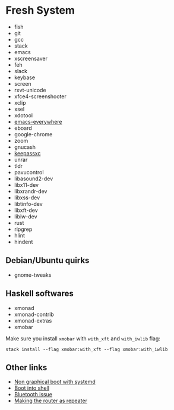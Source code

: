 # Fresh System

* fish
* git
* gcc
* stack
* emacs
* xscreensaver
* feh
* slack
* keybase
* screen
* rxvt-unicode
* xfce4-screenshooter
* xclip
* xsel
* xdotool
* [emacs-everywhere](https://github.com/psibi/emacs-everywhere)
* eboard
* google-chrome
* zoom
* gnucash
* [keepassxc](https://github.com/keepassxreboot/keepassxc)
* unrar
* tldr
* pavucontrol
* libasound2-dev
* libx11-dev
* libxrandr-dev
* libxss-dev
* libtinfo-dev
* libxft-dev
* libiw-dev
* rust
* ripgrep
* hlint
* hindent

## Debian/Ubuntu quirks

* gnome-tweaks

## Haskell softwares

* xmonad
* xmonad-contrib
* xmonad-extras
* xmobar

Make sure you install `xmobar` with `with_xft` and `with_iwlib` flag:

``` shellsession
stack install --flag xmobar:with_xft --flag xmobar:with_iwlib
```

## Other links

* [Non graphical boot with systemd](https://unix.stackexchange.com/a/164028/29539)
* [Boot into shell](https://askubuntu.com/questions/148717/how-do-i-boot-into-the-console-and-then-launch-the-ubuntu-desktop-from-it?noredirect=1&lq=1)
* [Bluetooth issue](https://askubuntu.com/a/1009114)
* [Making the router as repeater](http://electrodisc.com/dd-wrt/atheros/repeater.htm)
